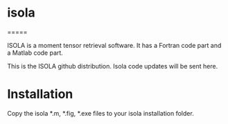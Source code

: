<h1> isola</h1>
=====

ISOLA is a moment tensor retrieval software. It has a Fortran code part and a Matlab code part. 

This is the ISOLA github distribution. Isola code updates will be sent here.


Installation
============

Copy the isola *.m, *.fig, *.exe files to your isola installation folder.


